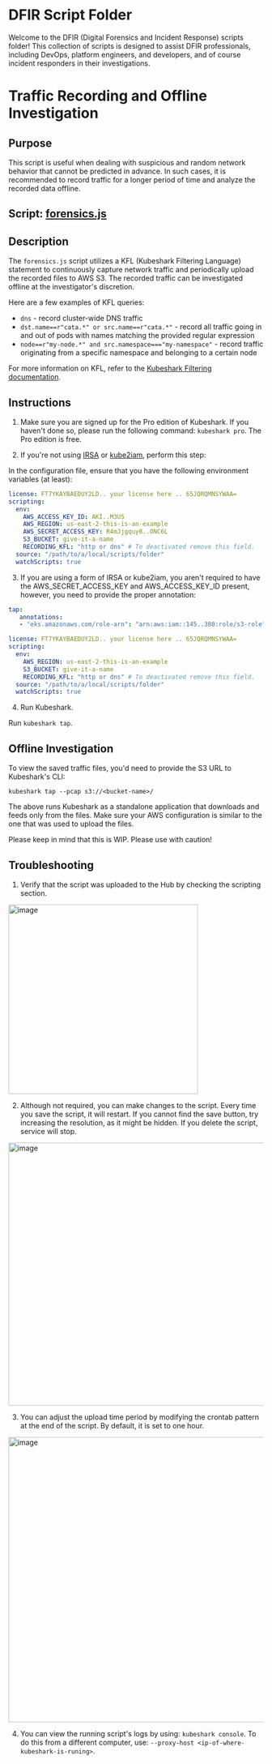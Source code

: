 # DFIR Script Folder

Welcome to the DFIR (Digital Forensics and Incident Response) scripts folder! This collection of scripts is designed to assist DFIR professionals, including DevOps, platform engineers, and developers, and of course incident responders in their investigations.

# Traffic Recording and Offline Investigation
## Purpose
This script is useful when dealing with suspicious and random network behavior that cannot be predicted in advance. In such cases, it is recommended to record traffic for a longer period of time and analyze the recorded data offline.

## Script: [forensics.js](forensics.js)

## Description
The `forensics.js` script utilizes a KFL (Kubeshark Filtering Language) statement to continuously capture network traffic and periodically upload the recorded files to AWS S3. The recorded traffic can be investigated offline at the investigator's discretion.

Here are a few examples of KFL queries:

- `dns` - record cluster-wide DNS traffic
- `dst.name==r"cata.*" or src.name==r"cata.*"` - record all traffic going in and out of pods with names matching the provided regular expression
- `node==r"my-node.*" and src.namespace==="my-namespace"` - record traffic originating from a specific namespace and belonging to a certain node

For more information on KFL, refer to the [Kubeshark Filtering documentation](https://docs.kubeshark.co/en/filtering).

## Instructions

1. Make sure you are signed up for the Pro edition of Kubeshark. If you haven't done so, please run the following command: `kubeshark pro`. The Pro edition is free.

2. If you're not using [IRSA](https://docs.aws.amazon.com/eks/latest/userguide/iam-roles-for-service-accounts.html) or [kube2iam](https://github.com/jtblin/kube2iam), perform this step:

In the configuration file, ensure that you have the following environment variables (at least):

```yaml
license: FT7YKAYBAEDUY2LD.. your license here .. 65JQRQMNSYWAA=
scripting:
  env:
    AWS_ACCESS_KEY_ID: AKI..M3U5
    AWS_REGION: us-east-2-this-is-an-example
    AWS_SECRET_ACCESS_KEY: R4mJjgquy8..ONC6L
    S3_BUCKET: give-it-a-name
    RECORDING_KFL: "http or dns" # To deactivated remove this field.
  source: "/path/to/a/local/scripts/folder"
  watchScripts: true
```

3. If you are using a form of IRSA or kube2iam, you aren't required to have the AWS_SECRET_ACCESS_KEY and AWS_ACCESS_KEY_ID present, however, you need to provide the proper annotation:

```yaml
tap:
   annotations:
   - "eks.amazonaws.com/role-arn": "arn:aws:iam::145..380:role/s3-role"

license: FT7YKAYBAEDUY2LD.. your license here .. 65JQRQMNSYWAA=
scripting:
  env:
    AWS_REGION: us-east-2-this-is-an-example
    S3_BUCKET: give-it-a-name
    RECORDING_KFL: "http or dns" # To deactivated remove this field.
  source: "/path/to/a/local/scripts/folder"
  watchScripts: true
```

4. Run Kubeshark. 

  Run `kubeshark tap`.

## Offline Investigation

To view the saved traffic files, you'd need to provide the S3 URL to Kubeshark's CLI:
```Shell
kubeshark tap --pcap s3://<bucket-name>/
```
The above runs Kubeshark as a standalone application that downloads and feeds only from the files.
Make sure your AWS configuration is similar to the one that was used to upload the files.

Please keep in mind that this is WIP. Please use with caution!

## Troubleshooting

1. Verify that the script was uploaded to the Hub by checking the scripting section.

<img width="374" alt="image" src="https://github.com/kubeshark/scripts/assets/1990761/eed2d6fb-afc2-4aab-99a8-0450f5d3da2a">

2. Although not required, you can make changes to the script. Every time you save the script, it will restart. If you cannot find the save button, try increasing the resolution, as it might be hidden. If you delete the script, service will stop.

<img width="519" alt="image" src="https://github.com/kubeshark/scripts/assets/1990761/3c8c91cd-23b5-40f1-ad9f-f999fe6a3d1f">
   
3. You can adjust the upload time period by modifying the crontab pattern at the end of the script. By default, it is set to one hour.

<img width="563" alt="image" src="https://github.com/kubeshark/scripts/assets/1990761/bbca79e0-4c19-48cc-8980-4106e44ab536">

4. You can view the running script's logs by using: `kubeshark console`.
   To do this from a different computer, use: `--proxy-host <ip-of-where-kubeshark-is-runing>`.

